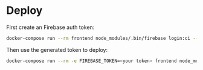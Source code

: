 # Deploy

First create an Firebase auth token:

```sh
docker-compose run --rm frontend node_modules/.bin/firebase login:ci --no-localhost
```

Then use the generated token to deploy:

```sh
docker-compose run --rm -e FIREBASE_TOKEN=<your token> frontend node_modules/.bin/firebase deploy --project mime-express
```
